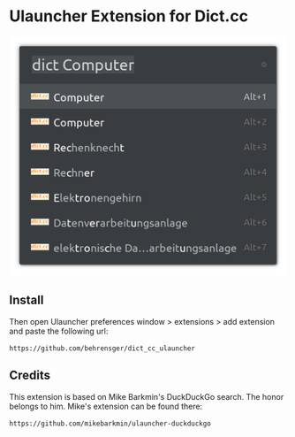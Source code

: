 # Ulauncher Extension for Dict.cc


![Screenshot](images/screenshot.png)


## Install
Then open Ulauncher preferences window > extensions > add extension and paste the following url:

```
https://github.com/behrensger/dict_cc_ulauncher
```

## Credits

This extension is based on Mike Barkmin's DuckDuckGo search. The honor belongs to him.
Mike's extension can be found there:
```
https://github.com/mikebarkmin/ulauncher-duckduckgo
```
